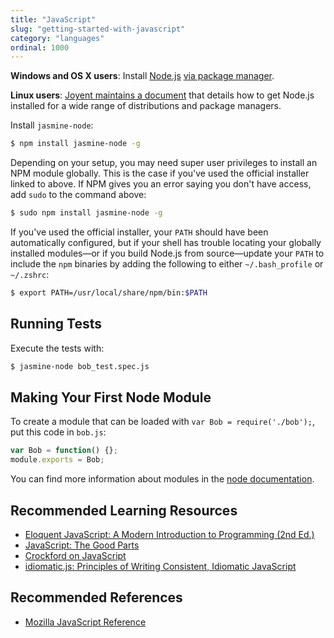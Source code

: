 ```yaml
---
title: "JavaScript"
slug: "getting-started-with-javascript"
category: "languages"
ordinal: 1000
---
```


**Windows and OS X users**: Install [Node.js](http://nodejs.org/) [via package manager](https://github.com/joyent/node/wiki/Installing-Node.js-via-package-manager).

**Linux users**: [Joyent maintains a document][linstall] that details how to get Node.js installed for a wide range of distributions and package managers.

[linstall]: https://github.com/joyent/node/wiki/Installing-Node.js-via-package-manager

Install `jasmine-node`:

```bash
$ npm install jasmine-node -g
```

Depending on your setup, you may need super user privileges to install an NPM module globally. This is the case if you've used the official installer linked to above. If NPM gives you an error saying you don't have access, add `sudo` to the command above:

```bash
$ sudo npm install jasmine-node -g
````

If you've used the official installer, your `PATH` should have been automatically configured, but if your shell has trouble locating your globally installed modules—or if you build Node.js from source—update your `PATH` to include the `npm` binaries by adding the following to either `~/.bash_profile` or `~/.zshrc`:

```bash
$ export PATH=/usr/local/share/npm/bin:$PATH
```

## Running Tests

Execute the tests with:

```bash
$ jasmine-node bob_test.spec.js
```

## Making Your First Node Module

To create a module that can be loaded with `var Bob = require('./bob');`, put this code in `bob.js`:

```javascript
var Bob = function() {};
module.exports = Bob;
```

You can find more information about modules in the [node documentation](http://nodejs.org/api/modules.html#modules_module_exports).

## Recommended Learning Resources

* [Eloquent JavaScript: A Modern Introduction to Programming (2nd Ed.)](http://eloquentjavascript.net)
* [JavaScript: The Good Parts](http://www.amazon.com/JavaScript-Good-Parts-Douglas-Crockford/dp/0596517742)
* [Crockford on JavaScript](http://yuiblog.com/crockford/)
* [idiomatic.js: Principles of Writing Consistent, Idiomatic JavaScript](https://github.com/rwaldron/idiomatic.js)

## Recommended References

* [Mozilla JavaScript Reference](https://developer.mozilla.org/en-US/docs/Web/JavaScript/Reference)

